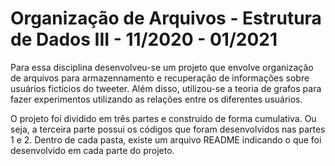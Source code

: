 # Organização de Arquivos - Estrutura de Dados III - 11/2020 - 01/2021

Para essa disciplina desenvolveu-se um projeto que envolve organização de arquivos para armazennamento e recuperação de informações sobre usuários fictícios do tweeter. Além disso, utilizou-se a teoria de grafos para fazer experimentos utilizando as relações entre os diferentes usuários.

O projeto foi dividido em três partes e construído de forma cumulativa. Ou seja, a terceira parte possui os códigos que foram desenvolvidos nas partes 1 e 2. Dentro de cada pasta, existe um arquivo README indicando o que foi desenvolvido em cada parte do projeto.
